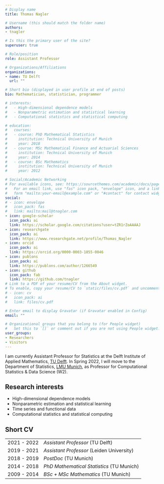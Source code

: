 ```yaml
---
# Display name
title: Thomas Nagler

# Username (this should match the folder name)
authors:
- tnagler

# Is this the primary user of the site?
superuser: true

# Role/position
role: Assistant Professor

# Organizations/Affiliations
organizations:
- name: TU Delft
  url: ""

# Short bio (displayed in user profile at end of posts)
bio: Mathematician, statistician, programmer

# interests:
#   - High-dimensional dependence models
#   - Nonparametric estimation and statistical learning
#   - Computational statistics and statistical computing

# education:
#   courses:
#   - course: PhD Mathematical Statistics
#     institution: Technical University of Munich
#     year: 2018
#   - course: MSc Mathematical Finance and Actuarial Sciences
#     institution: Technical University of Munich
#     year: 2014
#   - course: BSc Mathematics
#     institution: Technical University of Munich
#     year: 2012

# Social/Academic Networking
# For available icons, see: https://sourcethemes.com/academic/docs/page-builder/#icons
#   For an email link, use "fas" icon pack, "envelope" icon, and a link in the
#   form "mailto:your-email@example.com" or "#contact" for contact widget.
social:
# - icon: envelope
#   icon_pack: fas
#   link: mailto:mail@tnagler.com
- icon: google-scholar
  icon_pack: ai
  link: https://scholar.google.com/citations?user=tZR1rZoAAAAJ
- icon: researchgate
  icon_pack: ai
  link: https://www.researchgate.net/profile/Thomas_Nagler
- icon: orcid
  icon_pack: ai
  link: https://orcid.org/0000-0003-1855-0046
- icon: publons
  icon_pack: ai
  link: https://publons.com/author/1266549
- icon: github
  icon_pack: fab
  link: https://github.com/tnagler
# Link to a PDF of your resume/CV from the About widget.
# To enable, copy your resume/CV to `static/files/cv.pdf` and uncomment the lines below.
# - icon: cv
#   icon_pack: ai
#   link: files/cv.pdf

# Enter email to display Gravatar (if Gravatar enabled in Config)
email: ""

# Organizational groups that you belong to (for People widget)
#   Set this to `[]` or comment out if you are not using People widget.
user_groups:
- Researchers
- Visitors
---
```


I am currently Assistant Professor for Statistics at the Delft Institute of Applied Mathematics, [TU Delft](https://www.tudelft.nl/ewi/over-de-faculteit/afdelingen/applied-mathematics/statistics). In Spring 2022, I will move to the Department of Statistics, [LMU Munich](https://www.en.statistik.uni-muenchen.de/index.html), as Professor for Computational Statistics & Data Science (W2).


## Research interests 
  - High-dimensional dependence models
  - Nonparametric estimation and statistical learning
  - Time series and functional data
  - Computational statistics and statistical computing


## Short CV

|             |                                           |
|-------------|-------------------------------------------|
| 2021 - 2022 | *Assistant Professor* (TU Delft)          |
| 2019 - 2021 | *Assistant Professor* (Leiden University) |
| 2018 - 2019 | *PostDoc* (TU Munich)                     |
| 2014 - 2018 | *PhD Mathematical Statistics* (TU Munich) |
| 2009 - 2014 | *BSc + MSc Mathematics* (TU Munich)       |